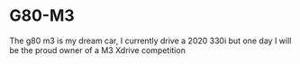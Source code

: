# G80-M3
The g80 m3 is my dream car, I currently drive a 2020 330i but one day I will be the proud owner of a M3 Xdrive competition
